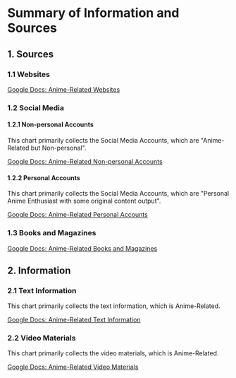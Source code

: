 # Summary of Information and Sources

## 1. Sources

### 1.1 Websites

[Google Docs: Anime-Related Websites](https://docs.google.com/spreadsheets/d/15Kt9ZxTsik_vu3CGWs6bcnHvo2IvWBOLLYm0cvy_k2E/edit?usp=sharing)

### 1.2 Social Media

#### 1.2.1 Non-personal Accounts

This chart primarily collects the Social Media Accounts, which are "Anime-Related but Non-personal".

[Google Docs: Anime-Related Non-personal Accounts](https://docs.google.com/spreadsheets/d/1je0IABXkWa61r2HSWuU0sYkLQP8Y8XkGif5jIpbEhx4/edit?usp=sharing)

#### 1.2.2 Personal Accounts

This chart primarily collects the Social Media Accounts, which are "Personal Anime Enthusiast with some original content output".

[Google Docs: Anime-Related Personal Accounts](https://docs.google.com/spreadsheets/d/1mF_fTHge-zVFNL36lFtWO2Ou2lHvjahMwk4NS2Shkr0/edit?usp=sharing)

### 1.3 Books and Magazines

[Google Docs: Anime-Related Books and Magazines](https://docs.google.com/spreadsheets/d/1gJ0Rm9wm_oIlHPkXxu6iRNukag-t_vXF0GOorgzXKSM/edit?usp=sharing)

## 2. Information

### 2.1 Text Information

This chart primarily collects the text information, which is Anime-Related.

[Google Docs: Anime-Related Text Information](https://docs.google.com/spreadsheets/d/1dujxXuQWVvnekL6UXvO4iEWbDR7uMVPn3b4lzLd8V7A/edit?usp=sharing)

### 2.2 Video Materials

This chart primarily collects the video materials, which is Anime-Related.

[Google Docs: Anime-Related Video Materials](https://docs.google.com/spreadsheets/d/1Ma5A4IrOIgdZu7DyTB9OqIxuO3682D4DGxQheRcQVSw/edit?usp=sharing)